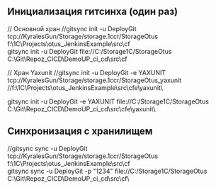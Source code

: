 ## Инициализация гитсинха (один раз)

// Основной хран
//gitsync init -u DeployGit tcp://KyralesGun/Storage/storage.1ccr/StorageOtus f:\1C\Projects\otus_JenkinsExample\src\cf\
gitsync init -u DeployGit file://C:/Storage1C/StorageOtus C:\Git\Repoz_CICD\DemoUP_ci_cd\src\cf



// Хран Yaxunit
//gitsync init -u DeployGit -e YAXUNIT tcp://KyralesGun/Storage/storage.1ccr/StorageOtus_yaxunit 
//f:\1C\Projects\otus_JenkinsExample\src\cfe\yaxunit\

gitsync init -u DeployGit -e YAXUNIT file://C:/Storage1C/StorageOtus C:\Git\Repoz_CICD\DemoUP_ci_cd\src\cfe\yaxunit\


## Синхронизация с хранилищем

//gitsync sync -u DeployGit tcp://KyralesGun/Storage/storage.1ccr/StorageOtus f:\1C\Projects\otus_JenkinsExample\src\cf\
gitsync sync -u DeployGit -p "1234" file://C:/Storage1C/StorageOtus C:\Git\Repoz_CICD\DemoUP_ci_cd\src\cf\

